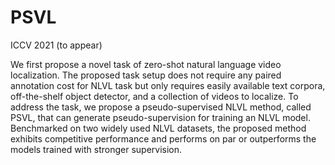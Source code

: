 # PSVL

ICCV 2021 (to appear)

We first propose a novel task of zero-shot natural language video localization. 
The proposed task setup does not require any paired annotation cost for NLVL task but only requires easily available text corpora, off-the-shelf object detector, and a collection of videos to localize.
To address the task, we propose a pseudo-supervised NLVL method, called PSVL, that can generate pseudo-supervision for training an NLVL model.
Benchmarked on two widely used NLVL datasets, the proposed method exhibits competitive performance and performs on par or outperforms the models trained with stronger supervision.
